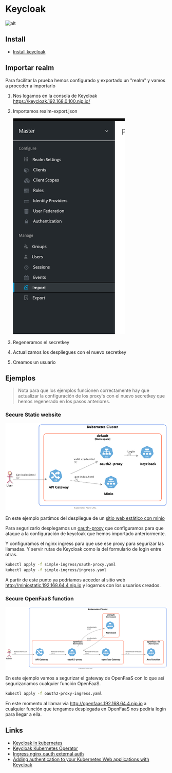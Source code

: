 # Keycloak

![alt](https://www.keycloak.org/resources/images/keycloak_logo_480x108.png)

## Install

- [Install keycloak](install.md)

## Importar realm

Para facilitar la prueba hemos configurado y exportado un "realm" y vamos a proceder a importarlo

1. Nos logamos en la consola de Keycloak
    <https://keycloak.192.168.0.100.nip.io/>

1. Importamos realm-export.json

    ![Import realm](./import.png)

1. Regeneramos el secretkey
1. Actualizamos los despliegues con el nuevo secretkey
1. Creamos un usuario

## Ejemplos

> Nota para que los ejemplos funcionen correctamente hay que actualizar la configuración de los proxy's con el nuevo secretkey que hemos regenerado en los pasos anteriores.

### Secure Static website

![Secure ingress ](/out/Keycloack/simple-ingress/simple-ingress/simple-ingress.png)

En este ejemplo partimos del despliegue de un [sitio web estático con minio](/2.GestionArchivos/minio/readme.md#despliegue-de-un-sitio-estático)

Para segurizarlo desplegamos un [oauth-proxy](/5.Usuarios/Keycloak/simple-ingress/oauth-proxy.yaml) que configuramos para que ataque a la configuración de keycloak que hemos importado anteriormente.

Y configuramos el nginx ingress para que use ese proxy para segurizar las llamadas. Y servir rutas de Keycloak como la del formulario de login entre otras.

```sh
kubectl apply -f simple-ingress/oauth-proxy.yaml
kubectl apply -f simple-ingress/ingress.yaml
```

A partir de este punto ya podríamos acceder al sitio web
<http://miniostatic.192.168.64.4.nip.io> y logarnos con los usuarios creados.

### Secure OpenFaaS function

![Load Web](/out/Keycloak/OpenFaaS/secure-OpenFaaS/secure-OpenFaaS.png)

En este ejemplo vamos a segurizar el gateway de OpenFaaS con lo que así segurizariamos cualquier función OpenFaaS.

```sh
kubectl apply -f oauth2-proxy-ingress.yaml
```

En este momento al llamar via <http://openfaas.192.168.64.4.nip.io> a cualquier función que tengamos desplegada en OpenFaaS nos pediria login para llegar a ella.

## Links

- [Keycloak in kubernetes](https://www.keycloak.org/getting-started/getting-started-kube)
- [Keycloak Kubernetes Operator](https://www.keycloak.org/getting-started/getting-started-operator-kubernetes)
- [Ingress nginx oauth external auth](https://kubernetes.github.io/ingress-nginx/examples/auth/oauth-external-auth/)
- [Adding authentication to your Kubernetes Web applications with Keycloak](https://www.openshift.com/blog/adding-authentication-to-your-kubernetes-web-applications-with-keycloak)
